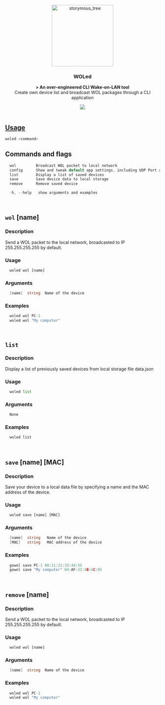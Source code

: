 <p align="center">
  <img src="https://github.com/aleixfortm/gowol/assets/95043218/1bce0a50-3bdb-42ef-82c5-ce158e18938f" alt="storymous_tree" width="200" height="auto">
</p>



### **<p align="center">WOLed</p>**


<p align="center"><strong>> An over-engineered CLI Wake-on-LAN tool</strong><br>Create own device list and broadcast WOL packages through a CLI application</p>

<div align="center">
  <a href="https://skillicons.dev">
    <img src="https://skillicons.dev/icons?i=go" /
  </a>
</div>


<br>

## Usage
```go
woled <command>
```

## Commands and flags
```go
  wol         Broadcast WOL packet to local network
  config      Show and tweak default app settings, including UDP Port and broadcast IP address
  list        Display a list of saved devices
  save        Save device data to local storage
  remove      Remove saved device
```
```go
  -h, --help   show arguments and examples
```

<br>

## <code>wol</code> [name]
### <strong>Description</strong>
Send a WOL packet to the local network, broadcasted to IP 255.255.255.255 by default.

### <strong>Usage</strong>
```python
  woled wol [name]
```
### <strong>Arguments</strong>
```go
  [name]  string  Name of the device
```
### <strong>Examples</strong>
```go
  woled wol PC-1
  woled wol "My computer"
```

<br>

## <code>list</code>
### <strong>Description</strong>
Display a list of previously saved devices from local storage file data.json

### <strong>Usage</strong>
```python
  woled list
```
### <strong>Arguments</strong>
```go
  None
```
### <strong>Examples</strong>
```go
  woled list
```

<br>

## <code>save</code> [name] [MAC]
### <strong>Description</strong>
Save your device to a local data file by specifying a name and the MAC address of the device.

### <strong>Usage</strong>
```python
  woled save [name] [MAC]
```
### <strong>Arguments</strong>
```go
  [name]  string   Name of the device
  [MAC]   string   MAC address of the device
```
### <strong>Examples</strong>
```go
  gowol save PC-1 00:11:22:33:44:55
  gowol save "My computer" 04:AF:32:4B:4C:95
```

<br>

## <code>remove</code> [name]
### <strong>Description</strong>
Send a WOL packet to the local network, broadcasted to IP 255.255.255.255 by default.

### <strong>Usage</strong>
```python
  woled wol [name]
```
### <strong>Arguments</strong>
```go
  [name]  string  Name of the device
```
### <strong>Examples</strong>
```go
  woled wol PC-1
  woled wol "My computer"
```

<br>
